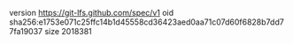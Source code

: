 version https://git-lfs.github.com/spec/v1
oid sha256:e1753e071c25ffc14b1d45558cd36423aed0aa71c07d60f6828b7dd77fa19037
size 2018381
